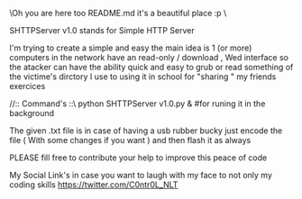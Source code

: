                                                                                                            
\\Oh you are here too README.md it's a beautiful place :p \\

SHTTPServer v1.0 stands for Simple HTTP Server 


I'm trying to create a simple and easy the main idea is 1 (or more)
computers in the network have an read-only / download , Wed interface
so the atacker can have the ability quick and easy to grub or read something 
of the victime's dirctory 
I use to using it in school for "sharing " my friends exercices 


//:: Command's ::\\
python SHTTPServer v1.0.py &
#for runing it in the background



The given .txt file is in case of having a usb rubber bucky 
just encode the file ( With some changes if you want ) and then 
flash it as always 




PLEASE fill free to contribute your help to improve this peace of code

My Social Link's in case you want to laugh with my face to not only my coding skills
https://twitter.com/C0ntr0L_NLT
